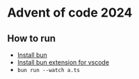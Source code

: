 # Advent of code 2024

## How to run
- [Install bun](https://bun.sh/docs/installation)
- [Install bun extension for vscode](https://marketplace.visualstudio.com/items?itemName=Pandy.bun)
- ```bun run --watch a.ts```